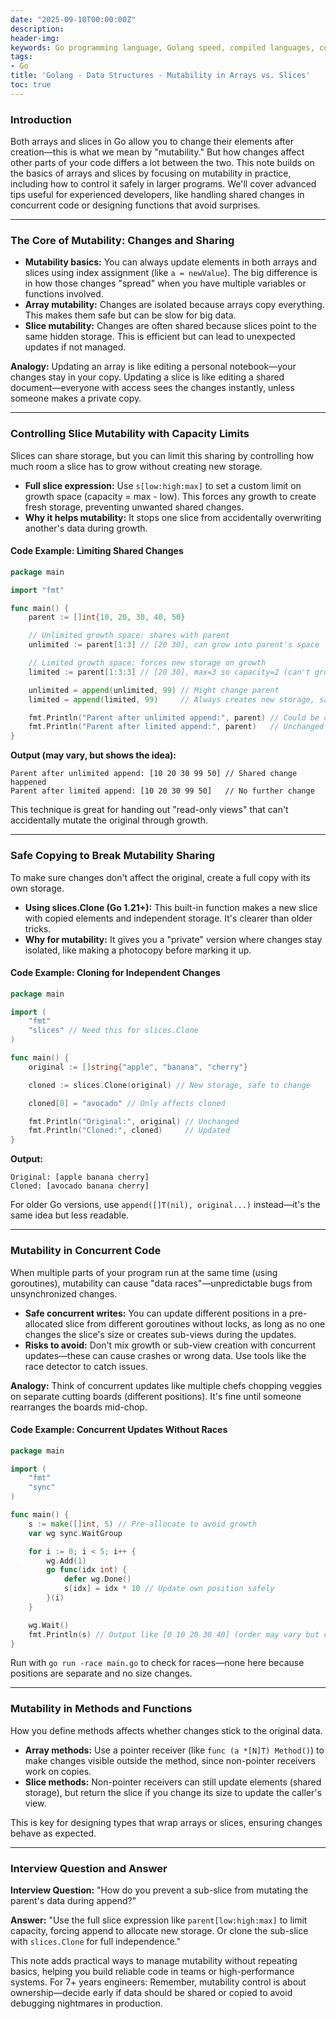 ```yaml
---
date: "2025-09-10T00:00:00Z"
description:
header-img:
keywords: Go programming language, Golang speed, compiled languages, concurrency in Go, goroutines, Go garbage collection, high-performance applications, Go interview preparation, native compilation, modern hardware optimization, fast compile times, efficient coding practices, Golang features
tags:
- Go
title: 'Golang - Data Structures - Mutability in Arrays vs. Slices'
toc: true
---
```


### Introduction

Both arrays and slices in Go allow you to change their elements after creation—this is what we mean by "mutability." But how changes affect other parts of your code differs a lot between the two. This note builds on the basics of arrays and slices by focusing on mutability in practice, including how to control it safely in larger programs. We'll cover advanced tips useful for experienced developers, like handling shared changes in concurrent code or designing functions that avoid surprises.

***

### The Core of Mutability: Changes and Sharing

*   **Mutability basics:** You can always update elements in both arrays and slices using index assignment (like `a = newValue`). The big difference is in how those changes "spread" when you have multiple variables or functions involved.
*   **Array mutability:** Changes are isolated because arrays copy everything. This makes them safe but can be slow for big data.
*   **Slice mutability:** Changes are often shared because slices point to the same hidden storage. This is efficient but can lead to unexpected updates if not managed.

**Analogy:** Updating an array is like editing a personal notebook—your changes stay in your copy. Updating a slice is like editing a shared document—everyone with access sees the changes instantly, unless someone makes a private copy.

***

### Controlling Slice Mutability with Capacity Limits

Slices can share storage, but you can limit this sharing by controlling how much room a slice has to grow without creating new storage.

*   **Full slice expression:** Use `s[low:high:max]` to set a custom limit on growth space (capacity = max - low). This forces any growth to create fresh storage, preventing unwanted shared changes.
*   **Why it helps mutability:** It stops one slice from accidentally overwriting another's data during growth.

#### Code Example: Limiting Shared Changes

```go
package main

import "fmt"

func main() {
    parent := []int{10, 20, 30, 40, 50}

    // Unlimited growth space: shares with parent
    unlimited := parent[1:3] // [20 30], can grow into parent's space

    // Limited growth space: forces new storage on growth
    limited := parent[1:3:3] // [20 30], max=3 so capacity=2 (can't grow without new storage)

    unlimited = append(unlimited, 99) // Might change parent
    limited = append(limited, 99)     // Always creates new storage, safe from changing parent

    fmt.Println("Parent after unlimited append:", parent) // Could be changed
    fmt.Println("Parent after limited append:", parent)   // Unchanged
}
```

**Output (may vary, but shows the idea):**
```
Parent after unlimited append: [10 20 30 99 50] // Shared change happened
Parent after limited append: [10 20 30 99 50]   // No further change
```

This technique is great for handing out "read-only views" that can't accidentally mutate the original through growth.

***

### Safe Copying to Break Mutability Sharing

To make sure changes don't affect the original, create a full copy with its own storage.

*   **Using slices.Clone (Go 1.21+):** This built-in function makes a new slice with copied elements and independent storage. It's clearer than older tricks.
*   **Why for mutability:** It gives you a "private" version where changes stay isolated, like making a photocopy before marking it up.

#### Code Example: Cloning for Independent Changes

```go
package main

import (
    "fmt"
    "slices" // Need this for slices.Clone
)

func main() {
    original := []string{"apple", "banana", "cherry"}

    cloned := slices.Clone(original) // New storage, safe to change

    cloned[0] = "avocado" // Only affects cloned

    fmt.Println("Original:", original) // Unchanged
    fmt.Println("Cloned:", cloned)     // Updated
}
```

**Output:**
```
Original: [apple banana cherry]
Cloned: [avocado banana cherry]
```

For older Go versions, use `append([]T(nil), original...)` instead—it's the same idea but less readable.

***

### Mutability in Concurrent Code

When multiple parts of your program run at the same time (using goroutines), mutability can cause "data races"—unpredictable bugs from unsynchronized changes.

*   **Safe concurrent writes:** You can update different positions in a pre-allocated slice from different goroutines without locks, as long as no one changes the slice's size or creates sub-views during the updates.
*   **Risks to avoid:** Don't mix growth or sub-view creation with concurrent updates—these can cause crashes or wrong data. Use tools like the race detector to catch issues.

**Analogy:** Think of concurrent updates like multiple chefs chopping veggies on separate cutting boards (different positions). It's fine until someone rearranges the boards mid-chop.

#### Code Example: Concurrent Updates Without Races

```go
package main

import (
    "fmt"
    "sync"
)

func main() {
    s := make([]int, 5) // Pre-allocate to avoid growth
    var wg sync.WaitGroup

    for i := 0; i < 5; i++ {
        wg.Add(1)
        go func(idx int) {
            defer wg.Done()
            s[idx] = idx * 10 // Update own position safely
        }(i)
    }

    wg.Wait()
    fmt.Println(s) // Output like [0 10 20 30 40] (order may vary but correct)
}
```

Run with `go run -race main.go` to check for races—none here because positions are separate and no size changes.

***

### Mutability in Methods and Functions

How you define methods affects whether changes stick to the original data.

*   **Array methods:** Use a pointer receiver (like `func (a *[N]T) Method()`) to make changes visible outside the method, since non-pointer receivers work on copies.
*   **Slice methods:** Non-pointer receivers can still update elements (shared storage), but return the slice if you change its size to update the caller's view.

This is key for designing types that wrap arrays or slices, ensuring changes behave as expected.

***

### Interview Question and Answer

**Interview Question:** "How do you prevent a sub-slice from mutating the parent's data during append?"

**Answer:** "Use the full slice expression like `parent[low:high:max]` to limit capacity, forcing append to allocate new storage. Or clone the sub-slice with `slices.Clone` for full independence."

This note adds practical ways to manage mutability without repeating basics, helping you build reliable code in teams or high-performance systems. For 7+ years engineers: Remember, mutability control is about ownership—decide early if data should be shared or copied to avoid debugging nightmares in production.